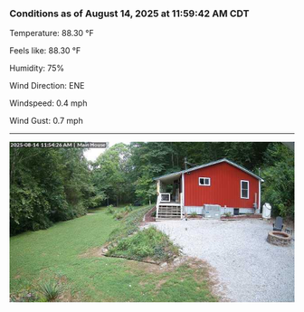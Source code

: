 ### Conditions as of August 14, 2025 at 11:59:42 AM CDT 

Temperature: 88.30 &deg;F

Feels like: 88.30 &deg;F

Humidity: 75%

Wind Direction: ENE

Windspeed: 0.4 mph

Wind Gust: 0.7 mph

---

<img src="./images/latest.jpeg"/>

